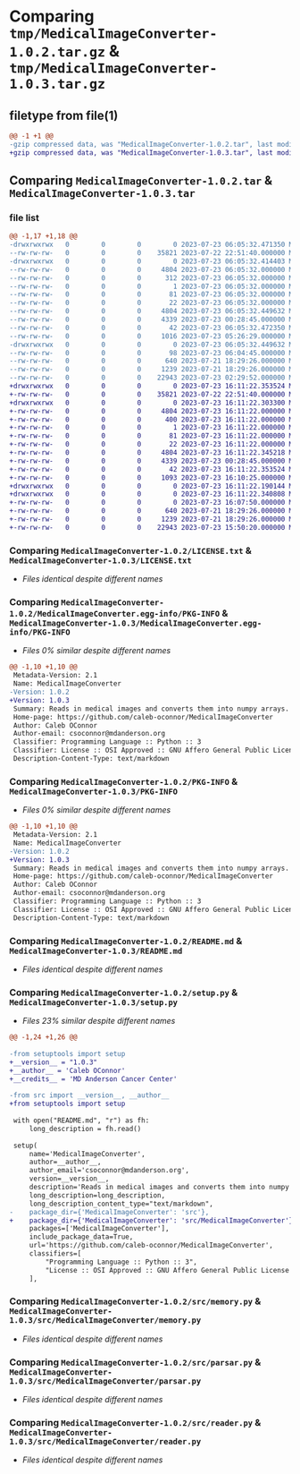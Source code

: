 # Comparing `tmp/MedicalImageConverter-1.0.2.tar.gz` & `tmp/MedicalImageConverter-1.0.3.tar.gz`

## filetype from file(1)

```diff
@@ -1 +1 @@
-gzip compressed data, was "MedicalImageConverter-1.0.2.tar", last modified: Sun Jul 23 06:05:32 2023, max compression
+gzip compressed data, was "MedicalImageConverter-1.0.3.tar", last modified: Sun Jul 23 16:11:22 2023, max compression
```

## Comparing `MedicalImageConverter-1.0.2.tar` & `MedicalImageConverter-1.0.3.tar`

### file list

```diff
@@ -1,17 +1,18 @@
-drwxrwxrwx   0        0        0        0 2023-07-23 06:05:32.471350 MedicalImageConverter-1.0.2/
--rw-rw-rw-   0        0        0    35821 2023-07-22 22:51:40.000000 MedicalImageConverter-1.0.2/LICENSE.txt
-drwxrwxrwx   0        0        0        0 2023-07-23 06:05:32.414403 MedicalImageConverter-1.0.2/MedicalImageConverter.egg-info/
--rw-rw-rw-   0        0        0     4804 2023-07-23 06:05:32.000000 MedicalImageConverter-1.0.2/MedicalImageConverter.egg-info/PKG-INFO
--rw-rw-rw-   0        0        0      312 2023-07-23 06:05:32.000000 MedicalImageConverter-1.0.2/MedicalImageConverter.egg-info/SOURCES.txt
--rw-rw-rw-   0        0        0        1 2023-07-23 06:05:32.000000 MedicalImageConverter-1.0.2/MedicalImageConverter.egg-info/dependency_links.txt
--rw-rw-rw-   0        0        0       81 2023-07-23 06:05:32.000000 MedicalImageConverter-1.0.2/MedicalImageConverter.egg-info/requires.txt
--rw-rw-rw-   0        0        0       22 2023-07-23 06:05:32.000000 MedicalImageConverter-1.0.2/MedicalImageConverter.egg-info/top_level.txt
--rw-rw-rw-   0        0        0     4804 2023-07-23 06:05:32.449632 MedicalImageConverter-1.0.2/PKG-INFO
--rw-rw-rw-   0        0        0     4339 2023-07-23 00:28:45.000000 MedicalImageConverter-1.0.2/README.md
--rw-rw-rw-   0        0        0       42 2023-07-23 06:05:32.472350 MedicalImageConverter-1.0.2/setup.cfg
--rw-rw-rw-   0        0        0     1016 2023-07-23 05:26:29.000000 MedicalImageConverter-1.0.2/setup.py
-drwxrwxrwx   0        0        0        0 2023-07-23 06:05:32.449632 MedicalImageConverter-1.0.2/src/
--rw-rw-rw-   0        0        0       98 2023-07-23 06:04:45.000000 MedicalImageConverter-1.0.2/src/__init__.py
--rw-rw-rw-   0        0        0      640 2023-07-21 18:29:26.000000 MedicalImageConverter-1.0.2/src/memory.py
--rw-rw-rw-   0        0        0     1239 2023-07-21 18:29:26.000000 MedicalImageConverter-1.0.2/src/parsar.py
--rw-rw-rw-   0        0        0    22943 2023-07-23 02:29:52.000000 MedicalImageConverter-1.0.2/src/reader.py
+drwxrwxrwx   0        0        0        0 2023-07-23 16:11:22.353524 MedicalImageConverter-1.0.3/
+-rw-rw-rw-   0        0        0    35821 2023-07-22 22:51:40.000000 MedicalImageConverter-1.0.3/LICENSE.txt
+drwxrwxrwx   0        0        0        0 2023-07-23 16:11:22.303300 MedicalImageConverter-1.0.3/MedicalImageConverter.egg-info/
+-rw-rw-rw-   0        0        0     4804 2023-07-23 16:11:22.000000 MedicalImageConverter-1.0.3/MedicalImageConverter.egg-info/PKG-INFO
+-rw-rw-rw-   0        0        0      400 2023-07-23 16:11:22.000000 MedicalImageConverter-1.0.3/MedicalImageConverter.egg-info/SOURCES.txt
+-rw-rw-rw-   0        0        0        1 2023-07-23 16:11:22.000000 MedicalImageConverter-1.0.3/MedicalImageConverter.egg-info/dependency_links.txt
+-rw-rw-rw-   0        0        0       81 2023-07-23 16:11:22.000000 MedicalImageConverter-1.0.3/MedicalImageConverter.egg-info/requires.txt
+-rw-rw-rw-   0        0        0       22 2023-07-23 16:11:22.000000 MedicalImageConverter-1.0.3/MedicalImageConverter.egg-info/top_level.txt
+-rw-rw-rw-   0        0        0     4804 2023-07-23 16:11:22.345218 MedicalImageConverter-1.0.3/PKG-INFO
+-rw-rw-rw-   0        0        0     4339 2023-07-23 00:28:45.000000 MedicalImageConverter-1.0.3/README.md
+-rw-rw-rw-   0        0        0       42 2023-07-23 16:11:22.353524 MedicalImageConverter-1.0.3/setup.cfg
+-rw-rw-rw-   0        0        0     1093 2023-07-23 16:10:25.000000 MedicalImageConverter-1.0.3/setup.py
+drwxrwxrwx   0        0        0        0 2023-07-23 16:11:22.190144 MedicalImageConverter-1.0.3/src/
+drwxrwxrwx   0        0        0        0 2023-07-23 16:11:22.340808 MedicalImageConverter-1.0.3/src/MedicalImageConverter/
+-rw-rw-rw-   0        0        0        0 2023-07-23 16:07:50.000000 MedicalImageConverter-1.0.3/src/MedicalImageConverter/__init__.py
+-rw-rw-rw-   0        0        0      640 2023-07-21 18:29:26.000000 MedicalImageConverter-1.0.3/src/MedicalImageConverter/memory.py
+-rw-rw-rw-   0        0        0     1239 2023-07-21 18:29:26.000000 MedicalImageConverter-1.0.3/src/MedicalImageConverter/parsar.py
+-rw-rw-rw-   0        0        0    22943 2023-07-23 15:50:20.000000 MedicalImageConverter-1.0.3/src/MedicalImageConverter/reader.py
```

### Comparing `MedicalImageConverter-1.0.2/LICENSE.txt` & `MedicalImageConverter-1.0.3/LICENSE.txt`

 * *Files identical despite different names*

### Comparing `MedicalImageConverter-1.0.2/MedicalImageConverter.egg-info/PKG-INFO` & `MedicalImageConverter-1.0.3/MedicalImageConverter.egg-info/PKG-INFO`

 * *Files 0% similar despite different names*

```diff
@@ -1,10 +1,10 @@
 Metadata-Version: 2.1
 Name: MedicalImageConverter
-Version: 1.0.2
+Version: 1.0.3
 Summary: Reads in medical images and converts them into numpy arrays.
 Home-page: https://github.com/caleb-oconnor/MedicalImageConverter
 Author: Caleb OConnor
 Author-email: csoconnor@mdanderson.org
 Classifier: Programming Language :: Python :: 3
 Classifier: License :: OSI Approved :: GNU Affero General Public License v3
 Description-Content-Type: text/markdown
```

### Comparing `MedicalImageConverter-1.0.2/PKG-INFO` & `MedicalImageConverter-1.0.3/PKG-INFO`

 * *Files 0% similar despite different names*

```diff
@@ -1,10 +1,10 @@
 Metadata-Version: 2.1
 Name: MedicalImageConverter
-Version: 1.0.2
+Version: 1.0.3
 Summary: Reads in medical images and converts them into numpy arrays.
 Home-page: https://github.com/caleb-oconnor/MedicalImageConverter
 Author: Caleb OConnor
 Author-email: csoconnor@mdanderson.org
 Classifier: Programming Language :: Python :: 3
 Classifier: License :: OSI Approved :: GNU Affero General Public License v3
 Description-Content-Type: text/markdown
```

### Comparing `MedicalImageConverter-1.0.2/README.md` & `MedicalImageConverter-1.0.3/README.md`

 * *Files identical despite different names*

### Comparing `MedicalImageConverter-1.0.2/setup.py` & `MedicalImageConverter-1.0.3/setup.py`

 * *Files 23% similar despite different names*

```diff
@@ -1,24 +1,26 @@
 
-from setuptools import setup
+__version__ = "1.0.3"
+__author__ = 'Caleb OConnor'
+__credits__ = 'MD Anderson Cancer Center'
 
-from src import __version__, __author__
+from setuptools import setup
 
 with open("README.md", "r") as fh:
     long_description = fh.read()
 
 setup(
     name='MedicalImageConverter',
     author=__author__,
     author_email='csoconnor@mdanderson.org',
     version=__version__,
     description='Reads in medical images and converts them into numpy arrays.',
     long_description=long_description,
     long_description_content_type="text/markdown",
-    package_dir={'MedicalImageConverter': 'src'},
+    package_dir={'MedicalImageConverter': 'src/MedicalImageConverter'},
     packages=['MedicalImageConverter'],
     include_package_data=True,
     url='https://github.com/caleb-oconnor/MedicalImageConverter',
     classifiers=[
         "Programming Language :: Python :: 3",
         "License :: OSI Approved :: GNU Affero General Public License v3"
     ],
```

### Comparing `MedicalImageConverter-1.0.2/src/memory.py` & `MedicalImageConverter-1.0.3/src/MedicalImageConverter/memory.py`

 * *Files identical despite different names*

### Comparing `MedicalImageConverter-1.0.2/src/parsar.py` & `MedicalImageConverter-1.0.3/src/MedicalImageConverter/parsar.py`

 * *Files identical despite different names*

### Comparing `MedicalImageConverter-1.0.2/src/reader.py` & `MedicalImageConverter-1.0.3/src/MedicalImageConverter/reader.py`

 * *Files identical despite different names*

